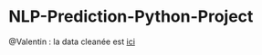 # NLP-Prediction-Python-Project

@Valentin : la data cleanée est [ici](https://drive.google.com/file/d/18XGCiNUZHJsgWhUjcniCifSD5vqJ1Jeh/view?usp=sharing)
